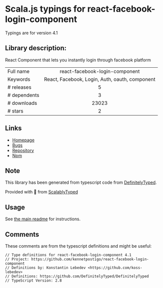 
# Scala.js typings for react-facebook-login-component

Typings are for version 4.1

## Library description:
React Component that lets you instantly login through facebook platform

|                    |                 |
| ------------------ | :-------------: |
| Full name          | react-facebook-login-component |
| Keywords           | React, Facebook, Login, Auth, oauth, component |
| # releases         | 5 |
| # dependents       | 3 |
| # downloads        | 23023 |
| # stars            | 2 |

## Links
- [Homepage](https://github.com/kennetpostigo/react-facebook-login-component#readme)
- [Bugs](https://github.com/kennetpostigo/react-facebook-login-component/issues)
- [Repository](https://github.com/kennetpostigo/react-facebook-login-component)
- [Npm](https://www.npmjs.com/package/react-facebook-login-component)
    


## Note
This library has been generated from typescript code from [DefinitelyTyped](https://definitelytyped.org).

Provided with :purple_heart: from [ScalablyTyped](https://github.com/oyvindberg/ScalablyTyped)

## Usage
See [the main readme](../../readme.md) for instructions.

## Comments

These comments are from the typescript definitions and might be useful:
```
// Type definitions for react-facebook-login-component 4.1
// Project: https://github.com/kennetpostigo/react-facebook-login-component
// Definitions by: Konstantin Lebedev <https://github.com/koss-lebedev>
// Definitions: https://github.com/DefinitelyTyped/DefinitelyTyped
// TypeScript Version: 2.8

```

